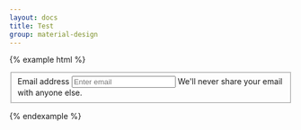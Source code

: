 ```yaml
---
layout: docs
title: Test
group: material-design
---
```


{% example html %}
<form>
  <fieldset class="form-group mdb-label-floating">
    <label for="exampleInputEmail1">Email address</label>
    <input type="email" class="form-control" id="exampleInputEmail1" placeholder="Enter email">
    <span class="mdb-help">We'll never share your email with anyone else.</span>
  </fieldset>
</form>
{% endexample %}
